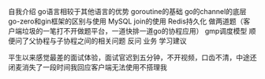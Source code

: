自我介绍
go语言相较于其他语言的优势
goroutine的基础
go的channel的底层
go-zero和gin框架的区别与使用
MySQL join的使用
Redis持久化
做两道题（客户端垃圾的一笔打不开做题平台，一道快排一道go的协程应用）
gmp调度模型
顺便问了父协程与子协程之间的相关问题
反问
业务
学习建议

平生以来感觉最差的面试体验，面试官迟到五分钟，不开视频，口齿不清，中途还闭麦消失了一段时间我回应客户端无法使用不搭理我
